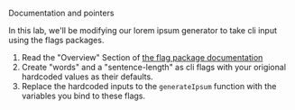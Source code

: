 Documentation and pointers

In this lab, we'll be modifying our lorem ipsum generator to take cli input using the flags packages.

1. Read the "Overview" Section of [the flag package documentation](https://golang.org/pkg/flag/)
1. Create "words" and a "sentence-length" as cli flags with your origional hardcoded values as their defaults.
1. Replace the hardcoded inputs to the `generateIpsum` function with the variables you bind to these flags.